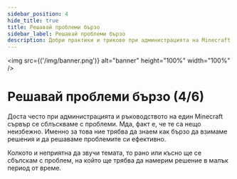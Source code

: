 ```yaml
---
sidebar_position: 4
hide_title: true
title: Решавай проблеми бързо
sidebar_label: Решавай проблеми бързо
description: Добри практики и трикове при администрацията на Minecraft сървър - Решавай проблеми бързо
---
```


<img src={('/img/banner.png')} alt="banner" height="100%" width="100%" />

<div class="text--center">
<h1>Решавай проблеми бързо (4/6)</h1>
</div>

Доста често при администрацията и ръководството на един Minecraft сървър се сблъскваме с проблеми. Мда, факт е, че те са
нещо неизбежно. Именно за това ние трябва да знаем как бързо да взимаме решения и да решаваме проблемите си ефективно.

Колкото и неприятна да звучи темата, то рано или късно ще се сбълскам с проблем, на който ще трябва да намерим решение
в малък период от време.